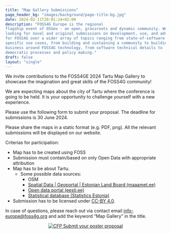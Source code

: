 ```yaml
---
title: "Map Gallery Submissions"
page_header_bg: "images/background/page-title-bg.jpg"
date: 2024-02-11T20:01:24+02:00
description: "FOSS4G Europe is the regional
flagship event of OSGeo - an open, grassroots and dynamic community. We are
looking for novel and original submissions on development, use, and advocacy
for FOSS4G over a wider array of topics ranging from state-of-software to
specific use cases, from building and sustaining a community to building a
business around FOSS4G technology, from software technical details to
democratic processes and policy making."
draft: false
layout: "single"
---
```


We invite contributions to the FOSS4GE 2024 Tartu Map Gallery to showcase the imagination and great skills of the FOSS4G community!

We are expecting maps about the city of Tartu where the conference is going to be held. It is your opportunity to challenge yourself with a new experience. 

Please use the following form to submit your proposal. The deadline for submissions is 30 June 2024. 

Please share the maps in a static format (e.g. PDF, png). All the relevant submissions will be displayed on our website.

Criterias for participation:

- Map has to be created using FOSS
- Submission must contain/based on only Open Data with appropriate attribution
- Map has to be about Tartu.  
    * Some possible data sources:  
        * OSM
        * [Spatial Data | Geoportal | Estonian Land Board (maaamet.ee)](https://geoportaal.maaamet.ee/eng/Spatial-Data-p58.html)
        * [Open data portal (eesti.ee)](https://avaandmed.eesti.ee/)
        * [Statistical database (Statistics Estonia)](https://andmed.stat.ee/en/stat)
- Submission has to be licensed under [CC-BY 4.0](https://creativecommons.org/licenses/by/4.0/). 

In case of questions, please reach out via contact email info-europe@foss4g.org and add the keyword “Map Gallery” in the title. 

<center>
    <a href="https://forms.gle/JHGtBYVmidKh1uNdA"
        class="btn btn-primary btn-lg"
        target="blank" rel="noopener noreferrer"
        style="padding:32px;margin-top:30px;margin-bottom:30px">
        <img src="https://2024.europe.foss4g.org/images/icon/form-icon.png" alt="CFP">
    <span>Submit your poster proposal</span></a>
</center>